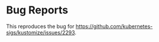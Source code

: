 # Bug Reports

This reproduces the bug for https://github.com/kubernetes-sigs/kustomize/issues/2293.

